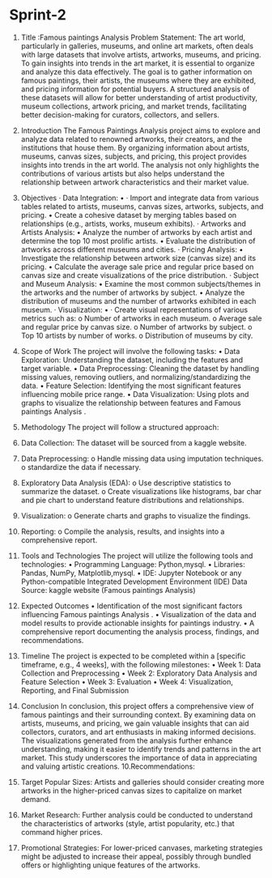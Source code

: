 # Sprint-2
1. Title  :Famous paintings Analysis
Problem Statement:
The art world, particularly in galleries, museums, and online art markets, often deals with large datasets that involve artists, artworks, museums, and pricing. To gain insights into trends in the art market, it is essential to organize and analyze this data effectively. The goal is to gather information on famous paintings, their artists, the museums where they are exhibited, and pricing information for potential buyers. A structured analysis of these datasets will allow for better understanding of artist productivity, museum collections, artwork pricing, and market trends, facilitating better decision-making for curators, collectors, and sellers.

2. Introduction
The Famous Paintings Analysis project aims to explore and analyze data related to renowned artworks, their creators, and the institutions that house them. By organizing information about artists, museums, canvas sizes, subjects, and pricing, this project provides insights into trends in the art world. The analysis not only highlights the contributions of various artists but also helps understand the relationship between artwork characteristics and their market value.
3. Objectives
·  Data Integration:
•	·  Import and integrate data from various tables related to artists, museums, canvas sizes, artworks, subjects, and pricing.
•	Create a cohesive dataset by merging tables based on relationships (e.g., artists, works, museum exhibits).
·  Artworks and Artists Analysis:
•	Analyze the number of artworks by each artist and determine the top 10 most prolific artists.
•	Evaluate the distribution of artworks across different museums and cities.
·  Pricing Analysis:
•	 Investigate the relationship between artwork size (canvas size) and its pricing.
•	Calculate the average sale price and regular price based on canvas size and create visualizations of the price distribution.
·  Subject and Museum Analysis:
•	 Examine the most common subjects/themes in the artworks and the number of artworks by subject.
•	Analyze the distribution of museums and the number of artworks exhibited in each museum.
·  Visualization:
•	·  Create visual representations of various metrics such as:
o	Number of artworks in each museum.
o	Average sale and regular price by canvas size.
o	Number of artworks by subject.
o	Top 10 artists by number of works.
o	Distribution of museums by city.

4. Scope of Work
The project will involve the following tasks:
•	Data Exploration: Understanding the dataset, including the features and target variable.
•	Data Preprocessing: Cleaning the dataset by handling missing values, removing outliers, and normalizing/standardizing the data.
•	Feature Selection: Identifying the most significant features influencing mobile price range.
•	Data Visualization: Using plots and graphs to visualize the relationship between features and Famous paintings Analysis .
5. Methodology
The project will follow a structured approach:
1.	Data Collection: The dataset will be sourced from a kaggle website.
2.	Data Preprocessing:
o	Handle missing data using imputation techniques.
o	 standardize the data if necessary.
3.	Exploratory Data Analysis (EDA):
o	Use descriptive statistics to summarize the dataset.
o	Create visualizations like histograms,  bar char and pie chart to understand feature distributions and relationships.
4.	Visualization:
o	Generate charts and graphs to visualize the findings.
5.	Reporting:
o	Compile the analysis, results, and insights into a comprehensive report.
6. Tools and Technologies
The project will utilize the following tools and technologies:
•	Programming Language: Python,mysql.
•	Libraries: Pandas, NumPy, Matplotlib,mysql.
•	IDE: Jupyter Notebook or any Python-compatible Integrated Development Environment (IDE)
Data Source: kaggle website (Famous paintings Analysis)

7. Expected Outcomes
•	Identification of the most significant factors influencing Famous paintings Analysis .
•	Visualization of the data and model results to provide actionable insights for paintings industry.
•	A comprehensive report documenting the analysis process, findings, and recommendations.
8. Timeline
The project is expected to be completed within a [specific timeframe, e.g., 4 weeks], with the following milestones:
•	Week 1: Data Collection and Preprocessing
•	Week 2: Exploratory Data Analysis and Feature Selection
•	Week 3: Evaluation
•	Week 4: Visualization, Reporting, and Final Submission
9. Conclusion
In conclusion, this project offers a comprehensive view of famous paintings and their surrounding context. By examining data on artists, museums, and pricing, we gain valuable insights that can aid collectors, curators, and art enthusiasts in making informed decisions. The visualizations generated from the analysis further enhance understanding, making it easier to identify trends and patterns in the art market. This study underscores the importance of data in appreciating and valuing artistic creations.
10.Recommendations:
1.	Target Popular Sizes: Artists and galleries should consider creating more artworks in the higher-priced canvas sizes to capitalize on market demand.
2.	Market Research: Further analysis could be conducted to understand the characteristics of artworks (style, artist popularity, etc.) that command higher prices.
3.	Promotional Strategies: For lower-priced canvases, marketing strategies might be adjusted to increase their appeal, possibly through bundled offers or highlighting unique features of the artworks.


